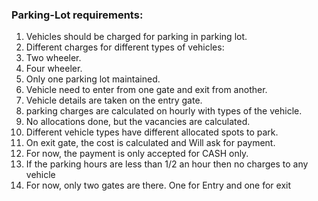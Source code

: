 ### Parking-Lot requirements:

1. Vehicles should be charged for parking in parking lot.
2. Different charges for different types of vehicles:
  1. Two wheeler.
  2. Four wheeler.
3. Only one parking lot maintained.
4. Vehicle need to enter from one gate and exit from another.
5. Vehicle details are taken on the entry gate.
6. parking charges are calculated on hourly with types of the vehicle.
7. No allocations done, but the vacancies are calculated.
8. Different vehicle types have different allocated spots to park.
9. On exit gate, the cost is calculated and Will ask for payment.
10. For now, the payment is only accepted for CASH only.
11. If the parking hours are less than 1/2 an hour then no charges to any
    vehicle
12. For now, only two gates are there. One for Entry and one for exit
